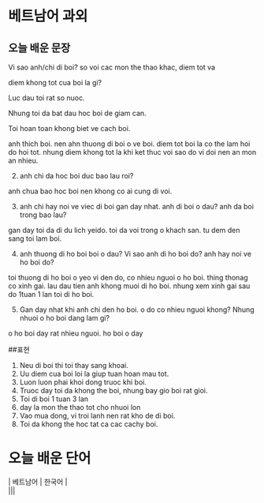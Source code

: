 # 베트남어 과외

## 오늘 배운 문장

Vi sao anh/chi di boi? so voi cac mon the thao khac, diem tot va

diem khong tot cua boi la gi?

Luc dau toi rat so nuoc.

Nhung toi da bat dau hoc boi de giam can.

Toi hoan toan khong biet ve cach boi.

anh thich boi. nen ahn thuong di boi o ve boi. diem tot boi la 
co the lam hoi do hoi tot. nhung diem khong tot la khi ket thuc voi sao do 
vi doi nen an mon an nhieu.

2. anh chi da hoc boi duc bao lau roi?

anh chua bao hoc boi nen khong co ai cung di voi.

3. anh chi hay noi ve viec di boi gan day nhat. anh di boi o dau? anh da boi trong bao lau?

gan day toi da di du lich yeido. toi da voi trong o khach san. tu dem den sang toi lam boi.

4. anh thuong di ho boi boi o dau? Vi sao anh di ho boi do? anh hay noi ve ho boi do?

toi thuong di ho boi o yeo vi den do, co nhieu nguoi o ho boi. thing thonag co xinh gai. 
lau dau tien anh khong muoi di ho boi. nhung xem xinh gai sau do 1tuan 1 lan toi di ho boi.

5. Gan day nhat khi anh chi den ho boi. o do co nhieu nguoi khong? Nhung nhuoi o ho boi dang lam gi?

o ho boi day rat nhieu nguoi. ho boi o day 


##표현

1. Neu di boi thi toi thay sang khoai.
2. Uu diem cua boi loi la giup tuan hoan mau tot.
3. Luon luon phai khoi dong truoc khi boi.
4. Truoc day toi da khong the boi, nhung bay gio boi rat gioi.
5. Toi di boi 1 tuan 3 lan
6. day la mon the thao tot cho nhuoi lon
7. Vao mua dong, vi troi lanh nen rat kho de di boi.
8. Toi da khong the hoc tat ca cac cachy boi.










# 오늘 배운 단어
| 베트남어 | 한국어 |  
|||
